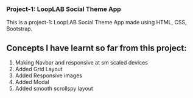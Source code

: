 ### Project-1: LoopLAB Social Theme App

This is a project-1: LoopLAB Social Theme App made using HTML, CSS, Bootstrap.

## Concepts I have learnt so far from this project:

1. Making Navbar and responsive at sm scaled devices
2. Added Grid Layout
3. Added Responsive images
4. Added Modal
5. Added smooth scrollspy layout
